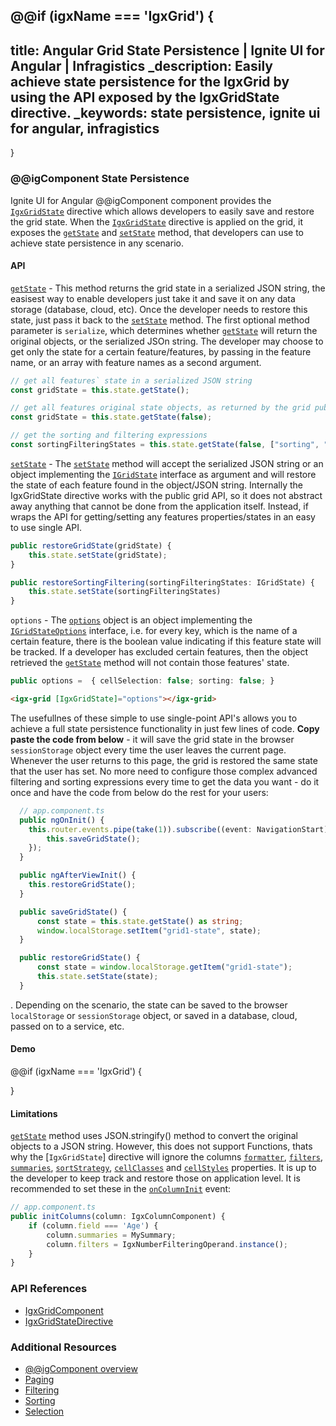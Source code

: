 @@if (igxName === 'IgxGrid') {
---
title: Angular Grid State Persistence | Ignite UI for Angular | Infragistics
_description: Easily achieve state persistence for the IgxGrid by using the API exposed by the IgxGridState directive.
_keywords: state persistence, ignite ui for angular, infragistics
---
}
<!-- @@if (igxName === 'IgxTreeGrid') {
---
title: Angular TreeGrid Editing | Data Manipulation | Ignite UI for Angular
_description: Easily achieve state persistence for the IgxTreeGrid by using the API exposed by the IgxGridState directive.
_keywords: state persistence, ignite ui for angular, infragistics
---
}
@@if (igxName === 'IgxHierarchicalGrid') {
---
title: Angular HierarchicalGrid Editing | Data Manipulation | Ignite UI for Angular
_description: Easily achieve state persistence for the IgxTreeGrid by using the API exposed by the IgxGridState directive.
_keywords: state persistence, ignite ui for angular, infragistics
---
} -->

### @@igComponent State Persistence

Ignite UI for Angular @@igComponent component provides the [`IgxGridState`]({environment:angularApiUrl}/classes/igxgridstatedirective.html) directive which allows developers to easily save and restore the grid state. When the [`IgxGridState`]({environment:angularApiUrl}/classes/igxgridstatedirective.html) directive is applied on the grid, it exposes the [`getState`]({environment:angularApiUrl}/classes/igxgridstatedirective.html#getstate) and [`setState`]({environment:angularApiUrl}/classes/igxgridstatedirective.html#setstate) method, that developers can use to achieve state persistence in any scenario.

#### API

[`getState`]({environment:angularApiUrl}/classes/igxgridstatedirective.html#getstate) - This method returns the grid state in a serialized JSON string, the easisest way to enable developers just take it and save it on any data storage (database, cloud, etc). Once the developer needs to restore this state, just pass it back to the [`setState`]({environment:angularApiUrl}/classes/igxgridstatedirective.html#setstate) method. The first optional method parameter is `serialize`, which determines whether [`getState`]({environment:angularApiUrl}/classes/igxgridstatedirective.html#getstate) will return the original objects, or the serialized JSOn string.
The developer may choose to get only the state for a certain feature/features, by passing in the feature name, or an array with feature names as a second argument.
```typescript
// get all features` state in a serialized JSON string
const gridState = this.state.getState();

// get all features original state objects, as returned by the grid public API
const gridState = this.state.getState(false);

// get the sorting and filtering expressions
const sortingFilteringStates = this.state.getState(false, ["sorting", "filtering"]);
```

[`setState`]({environment:angularApiUrl}/classes/igxgridstatedirective.html#setstate) - The [`setState`]({environment:angularApiUrl}/classes/igxgridstatedirective.html#setstate) method will accept the serialized JSON string or an object implementing the [`IGridState`]({environment:angularApiUrl}/classes/igridstate.html) interface as argument and will restore the state of each feature found in the object/JSON string. Internally the IgxGridState directive works with the public grid API, so it does not abstract away anything that cannot be done from the application itself. Instead, if wraps the API for getting/setting any features properties/states in an easy to use single API.

```typescript
public restoreGridState(gridState) {
    this.state.setState(gridState);
}

public restoreSortingFiltering(sortingFilteringStates: IGridState) {
    this.state.setState(sortingFilteringStates)
}
```

`options` - The [`options`]({environment:angularApiUrl}/classes/igxgridstatedirective.html#options) object is an object implementing the [`IGridStateOptions`]({environment:angularApiUrl}/classes/igridstateoptions.html) interface, i.e. for every key, which is the name of a certain feature, there is the boolean value indicating if this feature state will be tracked. If a developer has excluded certain features, then the object retrieved the [`getState`]({environment:angularApiUrl}/classes/igxgridstatedirective.html#getstate) method will not contain those features' state.

```typescript
public options =  { cellSelection: false; sorting: false; }
```
```html
<igx-grid [IgxGridState]="options"></igx-grid>
```


The usefullnes of thеse simple to use single-point API's allows you to achieve a full state persistence functionality in just few lines of code. **Copy paste the code from below** - it will save the grid state in the browser `sessionStorage` object every time the user leaves the current page. Whenever the user returns to this page, the grid is restored the same state that the user has set. No more need to configure those complex advanced filtering and sorting expressions every time to get the data you want - do it once and have the code from below do the rest for your users:

```typescript
  // app.component.ts
  public ngOnInit() {
    this.router.events.pipe(take(1)).subscribe((event: NavigationStart) => {
        this.saveGridState();
    });
  }

  public ngAfterViewInit() {
    this.restoreGridState();
  }

  public saveGridState() {
      const state = this.state.getState() as string;
      window.localStorage.setItem("grid1-state", state);
  }

  public restoreGridState() {
      const state = window.localStorage.getItem("grid1-state");
      this.state.setState(state);
  }
```
. Depending on the scenario, the state can be saved to the browser `localStorage` or `sessionStorage` object, or saved in a database, cloud, passed on to a service, etc.

#### Demo

@@if (igxName === 'IgxGrid') {

<code-view style="height:960px" 
           data-demos-base-url="{environment:demosBaseUrl}" 
           iframe-src="{environment:demosBaseUrl}/grid/grid-state" >
</code-view>

}

#### Limitations

[`getState`]({environment:angularApiUrl}/classes/igxgridstatedirective.html#getstate) method uses JSON.stringify() method to convert the original objects to a JSON string. However, this does not support Functions, thats why the [`IgxGridState`] directive will ignore the columns [`formatter`]({environment:angularApiUrl}/classes/igxcolumncomponent.html#formatter), [`filters`]({environment:angularApiUrl}/classes/igxcolumncomponent.html#filters), [`summaries`]({environment:angularApiUrl}/classes/igxcolumncomponent.html#summaries), [`sortStrategy`]({environment:angularApiUrl}/classes/igxcolumncomponent.html#sortstrategy), [`cellClasses`]({environment:angularApiUrl}/classes/igxcolumncomponent.html#cellclasses) and [`cellStyles`]({environment:angularApiUrl}/classes/igxcolumncomponent.html#cellstyles) properties. It is up to the developer to keep track and restore those on application level. It is recommended to set these in the [`onColumnInit`]({environment:angularApiUrl}/classes/igxgridcomponent.html#oncolumninit) event:

```typescript
// app.component.ts
public initColumns(column: IgxColumnComponent) {
    if (column.field === 'Age') {
        column.summaries = MySummary;
        column.filters = IgxNumberFilteringOperand.instance();
    }
}
```

<!-- @@if (igxName === 'IgxTreeGrid') {

<code-view style="height:950px" 
           data-demos-base-url="{environment:demosBaseUrl}" 
           iframe-src="{environment:demosBaseUrl}/tree-grid/treegrid-state" >
</code-view>

}
@@if (igxName === 'IgxHierarchicalGrid') {

<code-view style="height:660px" 
           data-demos-base-url="{environment:demosBaseUrl}" 
           iframe-src="{environment:demosBaseUrl}/hierarchical-grid/hierarchical-grid-state" >
</code-view>

} -->
<div class="divider--half"></div>


### API References

* [IgxGridComponent]({environment:angularApiUrl}/classes/igxgridcomponent.html)
* [IgxGridStateDirective]({environment:angularApiUrl}/classes/igxgridstatedirective.html)


### Additional Resources
<div class="divider--half"></div>

* [@@igComponent overview](@@igMainTopic.md)
* [Paging](paging.md)
* [Filtering](filtering.md)
* [Sorting](sorting.md)
* [Selection](selection.md)